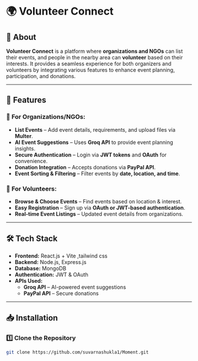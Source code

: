# 🌍 Volunteer Connect  

## 📌 About  
**Volunteer Connect** is a platform where **organizations and NGOs** can list their events, and people in the nearby area can **volunteer** based on their interests. It provides a seamless experience for both organizers and volunteers by integrating various features to enhance event planning, participation, and donations.  

---

## 🚀 Features  
### 🎯 **For Organizations/NGOs:**  
- **List Events** – Add event details, requirements, and upload files via **Multer**.  
- **AI Event Suggestions** – Uses **Groq API** to provide event planning insights.  
- **Secure Authentication** – Login via **JWT tokens** and **OAuth** for convenience.  
- **Donation Integration** – Accepts donations via **PayPal API**.  
- **Event Sorting & Filtering** – Filter events by **date, location, and time**.  

### 🤝 **For Volunteers:**  
- **Browse & Choose Events** – Find events based on location & interest.  
- **Easy Registration** – Sign up via **OAuth or JWT-based authentication**.  
- **Real-time Event Listings** – Updated event details from organizations.  

---

## 🛠️ Tech Stack  
- **Frontend:** React.js + Vite  ,tailwind css
- **Backend:** Node.js, Express.js  
- **Database:** MongoDB  
- **Authentication:** JWT & OAuth  
- **APIs Used:**  
  - **Groq API** – AI-powered event suggestions  
  - **PayPal API** – Secure donations   

---

## 📥 Installation  
### 1️⃣ Clone the Repository  
```sh
git clone https://github.com/suvarnashukla1/Moment.git

